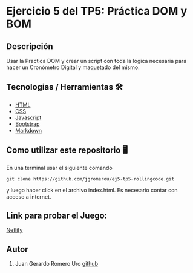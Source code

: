 # Ejercicio 5 del TP5: Práctica DOM y BOM

## Descripción

Usar la Practica DOM y crear un script con toda la lógica necesaria para hacer un Cronómetro Digital y maquetado del mismo.

## Tecnologias / Herramientas 🛠

- [HTML](https://developer.mozilla.org/es/docs/Web/HTML)
- [CSS](https://developer.mozilla.org/en-US/docs/Web/CSS)
- [Javascript](https://www.w3schools.com/js/)
- [Bootstrap](https://getbootstrap.com/)
- [Markdown](https://markdown.es/)

## Como utilizar este repositorio 🖥

En una terminal usar el siguiente comando

```
git clone https://github.com/jgromerou/ej5-tp5-rollingcode.git
```

y luego hacer click en el archivo index.html.
Es necesario contar con acceso a internet.

## Link para probar el Juego:

[Netlify](https://cronometro-rollingcode-romerouro.netlify.app/)

## Autor

1. Juan Gerardo Romero Uro [github](https://github.com/jgromerou)
